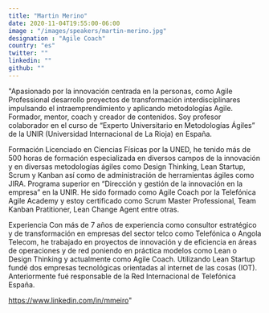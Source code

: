 ```yaml
---
title: "Martin Merino"
date: 2020-11-04T19:55:00-06:00
image : "/images/speakers/martin-merino.jpg"
designation : "Agile Coach"
country: "es"
twitter: ""
linkedin: ""
github: ""
---
```


"Apasionado por la innovación centrada en la personas, como Agile Professional desarrollo proyectos de transformación interdisciplinares impulsando el intraemprendimiento y aplicando metodologías Agile. Formador, mentor, coach y creador de contenidos. Soy profesor colaborador en el curso de “Experto Universitario en Metodologías Ágiles” de la UNIR (Universidad Internacional de La Rioja) en España.

Formación
Licenciado en Ciencias Físicas por la UNED, he tenido más de 500 horas de formación especializada en diversos campos de la innovación y en diversas metodologías ágiles como Design Thinking, Lean Startup,  Scrum y Kanban así como de administración de herramientas ágiles como JIRA. Programa superior en “Dirección y gestión de la innovación en la empresa” en la UNIR. He sido formado como Agile Coach por la Telefónica Agile Academy y estoy certificado como Scrum Master Professional, Team Kanban Pratitioner, Lean Change Agent entre otras.

Experiencia
Con más de 7 años de experiencia como consultor estratégico y de transformación en empresas del sector telco como Telefónica o Angola Telecom, he trabajado en proyectos de innovación y de eficiencia en áreas de operaciones y de red poniendo en práctica modelos como Lean o Design Thinking y actualmente como Agile Coach. Utilizando Lean Startup fundé dos empresas tecnológicas orientadas al internet de las cosas (IOT). Anteriormente fué responsable de la Red Internacional de Telefónica España.

https://www.linkedin.com/in/mmeiro"

